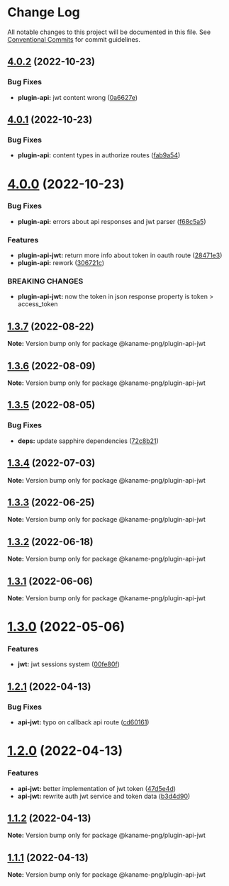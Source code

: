 # Change Log

All notable changes to this project will be documented in this file.
See [Conventional Commits](https://conventionalcommits.org) for commit guidelines.

## [4.0.2](https://github.com/kaname-png/neko-plugins/compare/@kaname-png/plugin-api-jwt@4.0.1...@kaname-png/plugin-api-jwt@4.0.2) (2022-10-23)

### Bug Fixes

-   **plugin-api:** jwt content wrong ([0a6627e](https://github.com/kaname-png/neko-plugins/commit/0a6627ef83edfd2cb95960e9e1d469d80895378e))

## [4.0.1](https://github.com/kaname-png/neko-plugins/compare/@kaname-png/plugin-api-jwt@4.0.0...@kaname-png/plugin-api-jwt@4.0.1) (2022-10-23)

### Bug Fixes

-   **plugin-api:** content types in authorize routes ([fab9a54](https://github.com/kaname-png/neko-plugins/commit/fab9a54ffde510f75c3408c974d6b8b14d4231af))

# [4.0.0](https://github.com/kaname-png/neko-plugins/compare/@kaname-png/plugin-api-jwt@1.3.7...@kaname-png/plugin-api-jwt@4.0.0) (2022-10-23)

### Bug Fixes

-   **plugin-api:** errors about api responses and jwt parser ([f68c5a5](https://github.com/kaname-png/neko-plugins/commit/f68c5a5b2f464948418c4cb46c4ce51e56b0c572))

### Features

-   **plugin-api-jwt:** return more info about token in oauth route ([28471e3](https://github.com/kaname-png/neko-plugins/commit/28471e39a389713bdbe9efcf97afdf3f88186ccf))
-   **plugin-api:** rework ([306721c](https://github.com/kaname-png/neko-plugins/commit/306721c17bb8f96c322e726c15ed7251cfa48f52))

### BREAKING CHANGES

-   **plugin-api-jwt:** now the token in json response property is token > access_token

## [1.3.7](https://github.com/kaname-png/neko-plugins/compare/@kaname-png/plugin-api-jwt@1.3.6...@kaname-png/plugin-api-jwt@1.3.7) (2022-08-22)

**Note:** Version bump only for package @kaname-png/plugin-api-jwt

## [1.3.6](https://github.com/kaname-png/neko-plugins/compare/@kaname-png/plugin-api-jwt@1.3.5...@kaname-png/plugin-api-jwt@1.3.6) (2022-08-09)

**Note:** Version bump only for package @kaname-png/plugin-api-jwt

## [1.3.5](https://github.com/kaname-png/neko-plugins/compare/@kaname-png/plugin-api-jwt@1.3.4...@kaname-png/plugin-api-jwt@1.3.5) (2022-08-05)

### Bug Fixes

-   **deps:** update sapphire dependencies ([72c8b21](https://github.com/kaname-png/neko-plugins/commit/72c8b21217ea0dcec4a56e428b28742c7851b4c8))

## [1.3.4](https://github.com/kaname-png/neko-plugins/compare/@kaname-png/plugin-api-jwt@1.3.3...@kaname-png/plugin-api-jwt@1.3.4) (2022-07-03)

**Note:** Version bump only for package @kaname-png/plugin-api-jwt

## [1.3.3](https://github.com/kaname-png/neko-plugins/compare/@kaname-png/plugin-api-jwt@1.3.2...@kaname-png/plugin-api-jwt@1.3.3) (2022-06-25)

**Note:** Version bump only for package @kaname-png/plugin-api-jwt

## [1.3.2](https://github.com/kaname-png/neko-plugins/compare/@kaname-png/plugin-api-jwt@1.3.1...@kaname-png/plugin-api-jwt@1.3.2) (2022-06-18)

**Note:** Version bump only for package @kaname-png/plugin-api-jwt

## [1.3.1](https://github.com/kaname-png/neko-plugins/compare/@kaname-png/plugin-api-jwt@1.3.0...@kaname-png/plugin-api-jwt@1.3.1) (2022-06-06)

**Note:** Version bump only for package @kaname-png/plugin-api-jwt

# [1.3.0](https://github.com/kaname-png/neko-plugins/compare/@kaname-png/plugin-api-jwt@1.2.1...@kaname-png/plugin-api-jwt@1.3.0) (2022-05-06)

### Features

-   **jwt:** jwt sessions system ([00fe80f](https://github.com/kaname-png/neko-plugins/commit/00fe80f53f730562538bdceb2c72912739754c21))

## [1.2.1](https://github.com/kaname-png/neko-plugins/compare/@kaname-png/plugin-api-jwt@1.2.0...@kaname-png/plugin-api-jwt@1.2.1) (2022-04-13)

### Bug Fixes

-   **api-jwt:** typo on callback api route ([cd60161](https://github.com/kaname-png/neko-plugins/commit/cd6016167cbaabf9c9f2a81a8443b5db52d6e5bf))

# [1.2.0](https://github.com/kaname-png/neko-plugins/compare/@kaname-png/plugin-api-jwt@1.1.2...@kaname-png/plugin-api-jwt@1.2.0) (2022-04-13)

### Features

-   **api-jwt:** better implementation of jwt token ([47d5e4d](https://github.com/kaname-png/neko-plugins/commit/47d5e4d06bf1860af429cfd47db61c8983dc5443))
-   **api-jwt:** rewrite auth jwt service and token data ([b3d4d90](https://github.com/kaname-png/neko-plugins/commit/b3d4d90b66329c0a2acc3c560f9fd63b736c760f))

## [1.1.2](https://github.com/kaname-png/neko-plugins/compare/@kaname-png/plugin-api-jwt@1.1.1...@kaname-png/plugin-api-jwt@1.1.2) (2022-04-13)

**Note:** Version bump only for package @kaname-png/plugin-api-jwt

## [1.1.1](https://github.com/kaname-png/neko-plugins/compare/@kaname-png/plugin-api-jwt@1.1.0...@kaname-png/plugin-api-jwt@1.1.1) (2022-04-13)

**Note:** Version bump only for package @kaname-png/plugin-api-jwt
